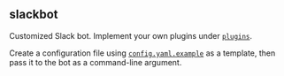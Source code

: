 ## slackbot

Customized Slack bot. Implement your own plugins under [`plugins`](plugins/).

Create a configuration file using [`config.yaml.example`](/config.yaml.example)
as a template, then pass it to the bot as a command-line argument.
